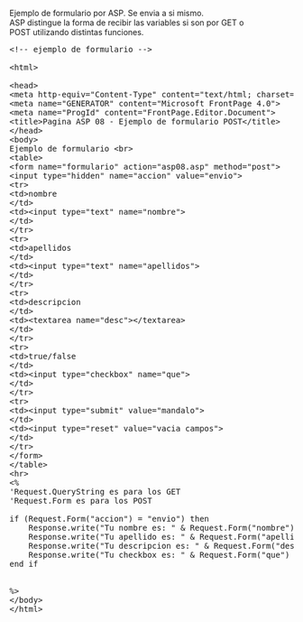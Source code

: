 Ejemplo de formulario por ASP. Se envia a si mismo.<br>
ASP distingue la forma de recibir las variables si son por GET o <br>POST utilizando distintas funciones.


<pre>
&lt;!-- ejemplo de formulario --&gt;

&lt;html&gt;

&lt;head&gt;
&lt;meta http-equiv="Content-Type" content="text/html; charset=windows-1252"&gt;
&lt;meta name="GENERATOR" content="Microsoft FrontPage 4.0"&gt;
&lt;meta name="ProgId" content="FrontPage.Editor.Document"&gt;
&lt;title&gt;Pagina ASP 08 - Ejemplo de formulario POST&lt;/title&gt;
&lt;/head&gt;
&lt;body&gt;
Ejemplo de formulario &lt;br&gt;
&lt;table&gt;
&lt;form name="formulario" action="asp08.asp" method="post"&gt;
&lt;input type="hidden" name="accion" value="envio"&gt;
&lt;tr&gt;
&lt;td&gt;nombre
&lt;/td&gt;
&lt;td&gt;&lt;input type="text" name="nombre"&gt;
&lt;/td&gt;
&lt;/tr&gt;
&lt;tr&gt;
&lt;td&gt;apellidos
&lt;/td&gt;
&lt;td&gt;&lt;input type="text" name="apellidos"&gt;
&lt;/td&gt;
&lt;/tr&gt;
&lt;tr&gt;
&lt;td&gt;descripcion
&lt;/td&gt;
&lt;td&gt;&lt;textarea name="desc"&gt;&lt;/textarea&gt;
&lt;/td&gt;
&lt;/tr&gt;
&lt;tr&gt;
&lt;td&gt;true/false
&lt;/td&gt;
&lt;td&gt;&lt;input type="checkbox" name="que"&gt;
&lt;/td&gt;
&lt;/tr&gt;
&lt;tr&gt;
&lt;td&gt;&lt;input type="submit" value="mandalo"&gt;
&lt;/td&gt;
&lt;td&gt;&lt;input type="reset" value="vacia campos"&gt;
&lt;/td&gt;
&lt;/tr&gt;
&lt;/form&gt;
&lt;/table&gt;
&lt;hr&gt;
&lt;%
'Request.QueryString es para los GET
'Request.Form es para los POST

if (Request.Form("accion") = "envio") then
	Response.write("Tu nombre es: " & Request.Form("nombre") & "&lt;br&gt;")
	Response.write("Tu apellido es: " & Request.Form("apellidos") & "&lt;br&gt;")
	Response.write("Tu descripcion es: " & Request.Form("desc") & "&lt;br&gt;")
	Response.write("Tu checkbox es: " & Request.Form("que") & "&lt;br&gt;")
end if


%&gt;
&lt;/body&gt;
&lt;/html&gt;
</pre>